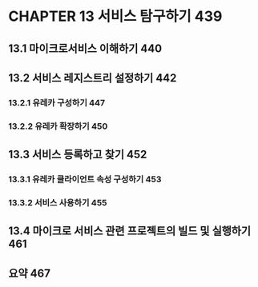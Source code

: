 # CHAPTER 13 서비스 탐구하기 439

## 13.1 마이크로서비스 이해하기 440

## 13.2 서비스 레지스트리 설정하기 442

### 13.2.1 유레카 구성하기 447

### 13.2.2 유레카 확장하기 450

## 13.3 서비스 등록하고 찾기 452

### 13.3.1 유레카 클라이언트 속성 구성하기 453

### 13.3.2 서비스 사용하기 455

## 13.4 마이크로 서비스 관련 프로젝트의 빌드 및 실행하기 461

## 요약 467
